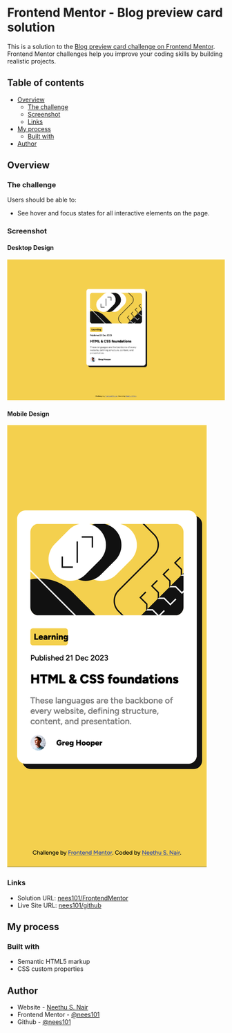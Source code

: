 # Frontend Mentor - Blog preview card solution

This is a solution to the [Blog preview card challenge on Frontend Mentor](https://www.frontendmentor.io/challenges/blog-preview-card-ckPaj01IcS). Frontend Mentor challenges help you improve your coding skills by building realistic projects. 

## Table of contents

- [Overview](#overview)
  - [The challenge](#the-challenge)
  - [Screenshot](#screenshot)
  - [Links](#links)
- [My process](#my-process)
  - [Built with](#built-with)
- [Author](#author)


## Overview

### The challenge

Users should be able to:

- See hover and focus states for all interactive elements on the page.

### Screenshot


#### Desktop Design

![](./FinalScreenshots/Desktop_design.png)

#### Mobile Design

![](./FinalScreenshots/Mobile-design.png)

### Links

- Solution URL: [nees101/FrontendMentor](https://your-solution-url.com)
- Live Site URL: [nees101/github](https://your-live-site-url.com)

## My process

### Built with

- Semantic HTML5 markup
- CSS custom properties

## Author

- Website - [Neethu S. Nair](https://neethunair.com)
- Frontend Mentor - [@nees101](https://www.frontendmentor.io/profile/nees101)
- Github - [@nees101](https://github.com/nees101)

